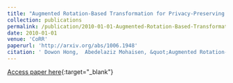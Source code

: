 ```yaml
---
title: "Augmented Rotation-Based Transformation for Privacy-Preserving Data Clustering"
collection: publications
permalink: /publication/2010-01-01-Augmented-Rotation-Based-Transformation-for-Privacy-Preserving-Data-Clustering
date: 2010-01-01
venue: 'CoRR'
paperurl: 'http://arxiv.org/abs/1006.1948'
citation: ' Dowon Hong,  Abedelaziz Mohaisen, &quot;Augmented Rotation-Based Transformation for Privacy-Preserving Data Clustering.&quot; CoRR, 2010.'
---
```

[Access paper here](http://arxiv.org/abs/1006.1948){:target="_blank"}
